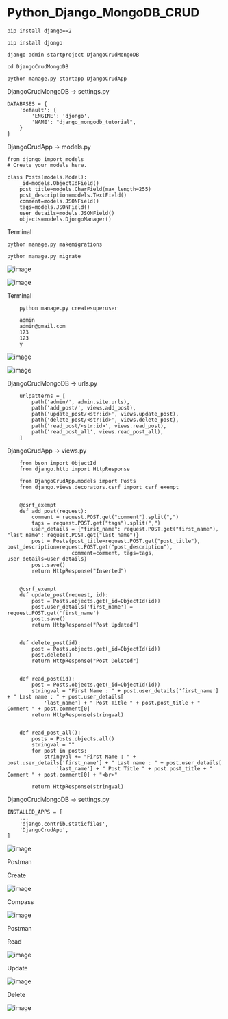 # Python_Django_MongoDB_CRUD

    pip install django==2

    pip install djongo

    django-admin startproject DjangoCrudMongoDB

    cd DjangoCrudMongoDB

    python manage.py startapp DjangoCrudApp

DjangoCrudMongoDB -> settings.py 

    DATABASES = {
        'default': {
            'ENGINE': 'djongo',
            'NAME': "django_mongodb_tutorial",
        }
    }
    
DjangoCrudApp -> models.py

    from djongo import models
    # Create your models here.

    class Posts(models.Model):
        _id=models.ObjectIdField()
        post_title=models.CharField(max_length=255)
        post_description=models.TextField()
        comment=models.JSONField()
        tags=models.JSONField()
        user_details=models.JSONField()
        objects=models.DjongoManager()
        
Terminal

    python manage.py makemigrations
    
    python manage.py migrate
    

![image](https://user-images.githubusercontent.com/75089445/129479650-f3e3c0b4-782d-4947-aa60-39893430923b.png)

![image](https://user-images.githubusercontent.com/75089445/129479671-5e56f0c9-ac76-4915-93bc-8f1ed891578b.png)

Terminal

        python manage.py createsuperuser

        admin
        admin@gmail.com
        123
        123
        y
        
![image](https://user-images.githubusercontent.com/75089445/129480040-da48f2ea-9541-47e0-8d8d-36b16042af7a.png)

![image](https://user-images.githubusercontent.com/75089445/129480048-f24ab231-f220-4ff4-87f1-32816ecf95c6.png)


DjangoCrudMongoDB -> urls.py 

        urlpatterns = [
            path('admin/', admin.site.urls),
            path('add_post/', views.add_post),
            path('update_post/<str:id>', views.update_post),
            path('delete_post/<str:id>', views.delete_post),
            path('read_post/<str:id>', views.read_post),
            path('read_post_all', views.read_post_all),
        ]

DjangoCrudApp -> views.py

        from bson import ObjectId
        from django.http import HttpResponse

        from DjangoCrudApp.models import Posts
        from django.views.decorators.csrf import csrf_exempt


        @csrf_exempt
        def add_post(request):
            comment = request.POST.get("comment").split(",")
            tags = request.POST.get("tags").split(",")
            user_details = {"first_name": request.POST.get("first_name"), "last_name": request.POST.get("last_name")}
            post = Posts(post_title=request.POST.get("post_title"), post_description=request.POST.get("post_description"),
                         comment=comment, tags=tags, user_details=user_details)
            post.save()
            return HttpResponse("Inserted")


        @csrf_exempt
        def update_post(request, id):
            post = Posts.objects.get(_id=ObjectId(id))
            post.user_details['first_name'] = request.POST.get('first_name')
            post.save()
            return HttpResponse("Post Updated")


        def delete_post(id):
            post = Posts.objects.get(_id=ObjectId(id))
            post.delete()
            return HttpResponse("Post Deleted")


        def read_post(id):
            post = Posts.objects.get(_id=ObjectId(id))
            stringval = "First Name : " + post.user_details['first_name'] + " Last name : " + post.user_details[
                'last_name'] + " Post Title " + post.post_title + " Comment " + post.comment[0]
            return HttpResponse(stringval)


        def read_post_all():
            posts = Posts.objects.all()
            stringval = ""
            for post in posts:
                stringval += "First Name : " + post.user_details['first_name'] + " Last name : " + post.user_details[
                    'last_name'] + " Post Title " + post.post_title + " Comment " + post.comment[0] + "<br>"

            return HttpResponse(stringval)



DjangoCrudMongoDB -> settings.py 

    INSTALLED_APPS = [
        ...
        'django.contrib.staticfiles',
        'DjangoCrudApp',
    ]

![image](https://user-images.githubusercontent.com/75089445/129480861-9eafe49f-0d8d-40ec-a788-5992b2598444.png)

Postman

Create

![image](https://user-images.githubusercontent.com/75089445/129854934-ebd0ebf1-7811-4115-b78c-d784f7e4603d.png)

Compass

![image](https://user-images.githubusercontent.com/75089445/129855063-0448ca11-2156-4584-a352-7d53acb2848f.png)

Postman

Read

![image](https://user-images.githubusercontent.com/75089445/129855666-8e7fe984-0a0e-4fe5-936c-17431601e385.png)

Update

![image](https://user-images.githubusercontent.com/75089445/129857307-fa0d2dba-3ab8-4595-a1f0-4f17284364b9.png)

Delete

![image](https://user-images.githubusercontent.com/75089445/129858243-457cd50d-c833-4e78-a832-138febe11a69.png)

